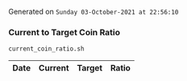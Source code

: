 Generated on `Sunday 03-October-2021 at 22:56:10`

### Current to Target Coin Ratio
`current_coin_ratio.sh`

Date|Current|Target|Ratio
---|---|---|---
